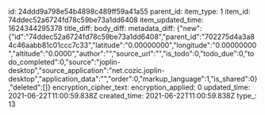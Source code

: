 id: 24ddd9a798e54b4898c489ff59a41a55
parent_id: 
item_type: 1
item_id: 74ddec52a6724fd78c59be73a1dd6408
item_updated_time: 1624344295378
title_diff: 
body_diff: 
metadata_diff: {"new":{"id":"74ddec52a6724fd78c59be73a1dd6408","parent_id":"702275d4a3a84c46aabb81c01ccc7c33","latitude":"0.00000000","longitude":"0.00000000","altitude":"0.0000","author":"","source_url":"","is_todo":0,"todo_due":0,"todo_completed":0,"source":"joplin-desktop","source_application":"net.cozic.joplin-desktop","application_data":"","order":0,"markup_language":1,"is_shared":0},"deleted":[]}
encryption_cipher_text: 
encryption_applied: 0
updated_time: 2021-06-22T11:00:59.838Z
created_time: 2021-06-22T11:00:59.838Z
type_: 13